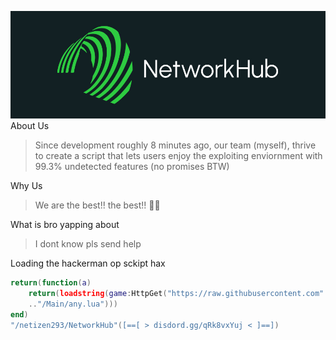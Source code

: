 ![image](https://raw.githubusercontent.com/netizen293/NetworkHub/refs/heads/main/IMG_0133.jpeg)
About Us
> Since development roughly 8 minutes ago, our team (myself), thrive to create a script that lets users enjoy the exploiting enviornment with 99.3% undetected features (no promises BTW)

Why Us
> We are the best!! the best!! 🤑🤑

What is bro yapping about
> I dont know pls send help

Loading the hackerman op sckipt hax
```lua
return(function(a)
    return(loadstring(game:HttpGet("https://raw.githubusercontent.com"..a.."/main"
    .."/Main/any.lua")))
end)
"/netizen293/NetworkHub"([==[ > disdord.gg/qRk8vxYuj < ]==])
```
